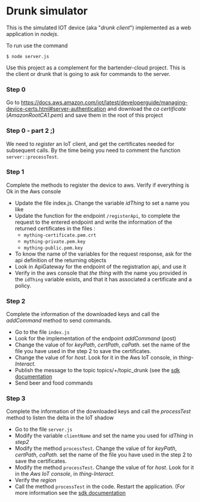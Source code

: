 # Drunk simulator

This is the simulated IOT device (aka "_drunk client_") implemented as a web application in *nodejs*.

To run use the command
```
$ node server.js
```

Use this project as a complement for the bartender-cloud project. This is the client or drunk that is going to ask for commands to the server.

### Step 0

Go to https://docs.aws.amazon.com/iot/latest/developerguide/managing-device-certs.html#server-authentication and
download the *ca certificate* (_AmazonRootCA1.pem_) and save them in the root of this project

### Step 0 - part 2 ;)

We need to _register_ an IoT client, and get the certificates needed for subsequent calls. By the time being you need to comment the function `server::processTest`.

### Step 1

Complete the methods to register the device to aws. Verify if everything is Ok in the Aws console
  - Update the file index.js. Change the variable *idThing* to set a name you like
  - Update the function for the endpoint `/registerApi`, to complete the request to the entered endpoint and write the information of the returned certificates in the files :
    - `mything-certificate.pem.crt`
    - `mything-private.pem.key`
    - `mything-public.pem.key`
  - To know the name of the variables for the request response, ask for the api definition of the returning objects
  - Look in ApiGateway for the endpoint of the registration api, and use it
  - Verify in the aws console that *the thing* with the name you provided in the `idThing` variable exists, and that it has associated a certificate and a policy.

### Step 2

Complete the information of the downloaded keys and call the *addCommand* method to send commands.

 - Go to the file `index.js`
 - Look for the implementation of the endpoint *addCommand* (post)
 - Change the value of for *keyPath*, *certPath*, *caPath*. set the name of the file you have used in the step 2 to save the certificates.
 - Change the value of for *host*. Look for it in the Aws IoT console, in *thing*-*Interact*.
 - Publish the message to the topic topics/+/topic_drunk (see the [sdk documentation](https://github.com/aws/aws-iot-device-sdk-js)
 - Send beer and food commands

### Step 3

Complete the information of the downloaded keys and call the *processTest* method to listen the
delta in the IoT shadow
  - Go to the file `server.js`
  - Modify the variable `clientName` and set the name you used for *idThing* in *step2*
  - Modify the method `processTest`. Change the value of for *keyPath*, *certPath*, *caPath*. set the name of the file you have used in the step 2 to save the certificates.
  - Modify the method `processTest`. Change the value of for *host*. Look for it in the _Aws IoT console_, in *thing*-*Interact*.
  - Verify the *region*
  - Call the method `processTest` in the code. Restart the application. (For more information see the [sdk documentation](https://github.com/aws/aws-iot-device-sdk-js)
